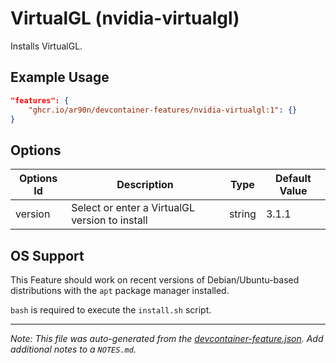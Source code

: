 
# VirtualGL (nvidia-virtualgl)

Installs VirtualGL.

## Example Usage

```json
"features": {
    "ghcr.io/ar90n/devcontainer-features/nvidia-virtualgl:1": {}
}
```

## Options

| Options Id | Description | Type | Default Value |
|-----|-----|-----|-----|
| version | Select or enter a VirtualGL version to install | string | 3.1.1 |



## OS Support

This Feature should work on recent versions of Debian/Ubuntu-based distributions with the `apt` package manager installed.

`bash` is required to execute the `install.sh` script.


---

_Note: This file was auto-generated from the [devcontainer-feature.json](https://github.com/ar90n/devcontainer-features/blob/main/src/nvidia-virtualgl/devcontainer-feature.json).  Add additional notes to a `NOTES.md`._
